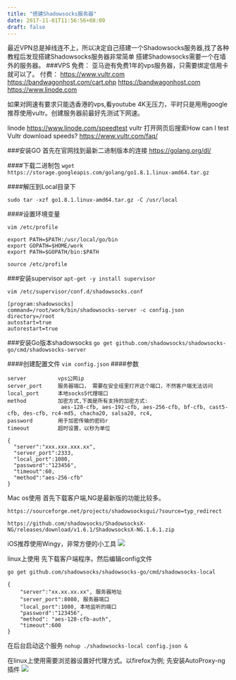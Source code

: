 ```yaml
---
title: "搭建Shadowsocks服务器"
date: 2017-11-01T11:56:56+08:00
draft: false
---
```



最近VPN总是掉线连不上，所以决定自己搭建一个Shadowsocks服务器,找了各种教程后发现搭建Shadowsocks服务器非常简单
搭建Shadowsocks需要一个在墙外的服务器。
###VPS
免费：
亚马逊有免费1年的vps服务器，只需要绑定信用卡就可以了。 
付费：
https://www.vultr.com
https://bandwagonhost.com/cart.php
https://bandwagonhost.com
https://www.linode.com

如果对网速有要求只能选香港的vps,看youtube 4K无压力，平时只是用用google推荐使用vultr。创建服务器前最好先测试下网速。

linode
https://www.linode.com/speedtest
vultr 打开网页后搜索How can I test Vultr download speeds?
https://www.vultr.com/faq/

###安装GO
首先在官网找到最新二进制版本的连接
https://golang.org/dl/

####下载二进制包
`wget https://storage.googleapis.com/golang/go1.8.1.linux-amd64.tar.gz`

####解压到Local目录下

`sudo tar -xzf go1.8.1.linux-amd64.tar.gz -C /usr/local`

####设置环境变量

`vim /etc/profile`

```
export PATH=$PATH:/usr/local/go/bin
export GOPATH=$HOME/work
export PATH=$GOPATH/bin:$PATH
```

`source /etc/profile`

###安装supervisor
`apt-get -y install supervisor`

`vim /etc/supervisor/conf.d/shadowsocks.conf`

```
[program:shadowsocks]
command=/root/work/bin/shadowsocks-server -c config.json
directory=/root
autostart=true
autorestart=true
```

###安装Go版本shadowsocks
`go get github.com/shadowsocks/shadowsocks-go/cmd/shadowsocks-server`

####创建配置文件
`vim config.json`
####参数

```
server          vps公网ip
server_port     服务器端口， 需要在安全组里打开这个端口，不然客户端无法访问
local_port      本地socks5代理端口
method          加密方式,下面是所有支持的加密方式:
                 aes-128-cfb, aes-192-cfb, aes-256-cfb, bf-cfb, cast5-cfb, des-cfb, rc4-md5, chacha20, salsa20, rc4,
password        用于加密传输的密码r
timeout         超时设置，以秒为单位
```

```
{
  "server":"xxx.xxx.xxx.xx",
  "server_port":2333,
  "local_port":1080,
  "password":"123456",
  "timeout":60,
  "method":"aes-256-cfb"
}
```

Mac os使用
首先下载客户端,NG是最新版的功能比较多。

```
https://sourceforge.net/projects/shadowsocksgui/?source=typ_redirect
```

```
https://github.com/shadowsocks/ShadowsocksX-NG/releases/download/v1.6.1/ShadowsocksX-NG.1.6.1.zip
```
iOS推荐使用Wingy，非常方便的小工具
![](http://7u2kla.com1.z0.glb.clouddn.com/15101075736153.jpg)

linux上使用
先下载客户端程序。然后编辑config文件

```
go get github.com/shadowsocks/shadowsocks-go/cmd/shadowsocks-local
```
```
{
    "server":"xx.xx.xx.xx", 服务器地址
    "server_port":8080, 服务器端口
    "local_port":1080, 本地监听的端口
    "password":"123456",
    "method": "aes-128-cfb-auth",
    "timeout":600
}
```
在后台启动这个服务
`nohup ./shadowsocks-local config.json &`

在linux上使用需要浏览器设置好代理方式。以firefox为例;
先安装AutoProxy-ng插件
![](http://7u2kla.com1.z0.glb.clouddn.com/15101081468737.jpg)




